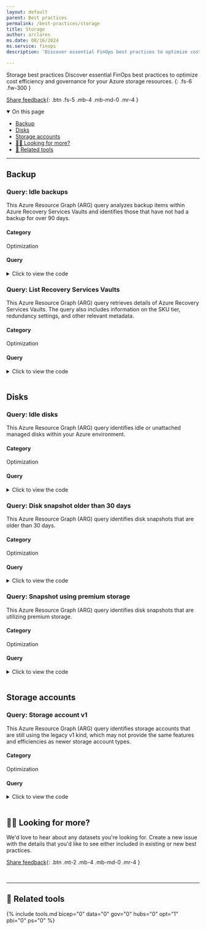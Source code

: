 ```yaml
---
layout: default
parent: Best practices
permalink: /best-practices/storage
title: Storage
author: arclares
ms.date: 08/16/2024
ms.service: finops
description: 'Discover essential FinOps best practices to optimize cost efficiency and governance for your Azure resources.'

---
```


<span class="fs-9 d-block mb-4">Storage best practices</span>
Discover essential FinOps best practices to optimize cost efficiency and governance for your Azure storage resources.
{: .fs-6 .fw-300 }

[Share feedback](#️-looking-for-more){: .btn .fs-5 .mb-4 .mb-md-0 .mr-4 }

<details open markdown="1">
   <summary class="fs-2 text-uppercase">On this page</summary>

- [Backup](#backup)
- [Disks](#disks)
- [Storage accounts](#storage-accounts)
- [🙋‍♀️ Looking for more?](#️-looking-for-more)
- [🧰 Related tools](#-related-tools)

</details>

---

## Backup

### Query: Idle backups

This Azure Resource Graph (ARG) query analyzes backup items within Azure Recovery Services Vaults and identifies those that have not had a backup for over 90 days.

<h4>Category</h4>

Optimization

<h4>Query</h4>

<details markdown="1">
    <summary>Click to view the code</summary>

    ```kql
    recoveryservicesresources
    | where type =~ 'microsoft.recoveryservices/vaults/backupfabrics/protectioncontainers/protecteditems'
    | extend vaultId = tostring(properties.vaultId)
    | extend resourceId = tostring(properties.sourceResourceId)
    | extend idleBackup= datetime_diff('day', now(), todatetime(properties.lastBackupTime)) > 90
    | extend  resourceType=tostring(properties.workloadType)
    | extend protectionState=tostring(properties.protectionState)
    | extend lastBackupTime=tostring(properties.lastBackupTime)
    | extend resourceGroup=strcat('/subscriptions/',subscriptionId,'/resourceGroups/',resourceGroup)
    | extend lastBackupDate=todatetime(properties.lastBackupTime)
    | where idleBackup != 0
    | project resourceId,vaultId,idleBackup,lastBackupDate,resourceType,protectionState,lastBackupTime,location,resourceGroup,subscriptionId
    ```

</details>

### Query: List Recovery Services Vaults

This Azure Resource Graph (ARG) query retrieves details of Azure Recovery Services Vaults. The query also includes information on the SKU tier, redundancy settings, and other relevant metadata.

<h4>Category</h4>

Optimization

<h4>Query</h4>

<details markdown="1">
    <summary>Click to view the code</summary>

    ```kql
    resources
    | where type == 'microsoft.recoveryservices/vaults'
    | where resourceGroup in ({ResourceGroup})
    | extend skuTier = tostring(sku['tier'])
    | extend skuName = tostring(sku['name'])
    | extend resourceGroup = strcat('/subscriptions/', subscriptionId, '/resourceGroups/', resourceGroup)
    | extend redundancySettings = tostring(properties.redundancySettings['standardTierStorageRedundancy'])
    | order by id asc
    | project id, redundancySettings, resourceGroup, location, subscriptionId, skuTier, skuName
    ```

</details>

<br>

## Disks

### Query: Idle disks

This Azure Resource Graph (ARG) query identifies idle or unattached managed disks within your Azure environment.

<h4>Category</h4>

Optimization

<h4>Query</h4>

<details markdown="1">
    <summary>Click to view the code</summary>

    ```kql
    resources
    | where type =~ 'microsoft.compute/disks' and managedBy == ""
    | extend diskState = tostring(properties.diskState)
    | where managedBy == ""
        and diskState != 'ActiveSAS'
        and tags !contains 'ASR-ReplicaDisk'
        and tags !contains 'asrseeddisk'
    | extend DiskId=id, DiskIDfull=id, DiskName=name, SKUName=sku.name, SKUTier=sku.tier, DiskSizeGB=tostring(properties.diskSizeGB), Location=location, TimeCreated=tostring(properties.timeCreated), SubId=subscriptionId
    | order by DiskId asc 
    | project DiskId, DiskIDfull, DiskName, DiskSizeGB, SKUName, SKUTier, resourceGroup, Location, TimeCreated, subscriptionId
    ```

</details>

### Query: Disk snapshot older than 30 days

This Azure Resource Graph (ARG) query identifies disk snapshots that are older than 30 days.

<h4>Category</h4>

Optimization

<h4>Query</h4>

<details markdown="1">
    <summary>Click to view the code</summary>

    ```kql
    resources
    | where type == 'microsoft.compute/snapshots'
    | extend TimeCreated = properties.timeCreated
    | extend resourceGroup = strcat("/subscriptions/",subscriptionId,"/resourceGroups/",resourceGroup)
    | where TimeCreated < ago(30d)
    | order by id asc 
    | project id, resourceGroup, location, TimeCreated, subscriptionId
    ```

</details>

### Query: Snapshot using premium storage

This Azure Resource Graph (ARG) query identifies disk snapshots that are utilizing premium storage.

<h4>Category</h4>

Optimization

<h4>Query</h4>

<details markdown="1">
    <summary>Click to view the code</summary>

    ```kql
    resources
    | where type == 'microsoft.compute/snapshots'
    | extend
        StorageSku = tostring(sku.tier),
        resourceGroup = strcat('/subscriptions/',subscriptionId,'/resourceGroups/',resourceGroup),
        diskSize = tostring(properties.diskSizeGB)
    | where StorageSku == "Premium"
    | project id, name, StorageSku, diskSize, location, resourceGroup, subscriptionId
    ```

</details>

<br>

## Storage accounts

### Query: Storage account v1

This Azure Resource Graph (ARG) query identifies storage accounts that are still using the legacy v1 kind, which may not provide the same features and efficiencies as newer storage account types.

<h4>Category</h4>

Optimization

<h4>Query</h4>

<details markdown="1">
    <summary>Click to view the code</summary>

    ```kql
    resources
    | where type =~ 'Microsoft.Storage/StorageAccounts'
        and kind !='StorageV2'
        and kind !='FileStorage'
    | where resourceGroup in ({ResourceGroup})
    | extend
        StorageAccountName = name,
        SAKind = kind,
        AccessTier = tostring(properties.accessTier),
        SKUName = sku.name,
        SKUTier = sku.tier,
        Location = location
    | order by id asc
    | project id, StorageAccountName, SKUName, SKUTier, SAKind,AccessTier, resourceGroup, Location, subscriptionId
    ```

</details>

<br>

## 🙋‍♀️ Looking for more?

We'd love to hear about any datasets you're looking for. Create a new issue with the details that you'd like to see either included in existing or new best practices.

[Share feedback](https://aka.ms/ftk/idea){: .btn .mt-2 .mb-4 .mb-md-0 .mr-4 }

<br>

---

## 🧰 Related tools

{% include tools.md bicep="0" data="0" gov="0" hubs="0" opt="1" pbi="0" ps="0" %}

<br>

